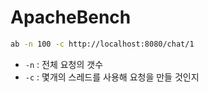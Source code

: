 # ApacheBench

```bash
ab -n 100 -c http://localhost:8080/chat/1
```

- `-n` : 전체 요청의 갯수
- `-c` : 몇개의 스레드를 사용해 요청을 만들 것인지
